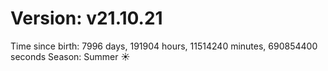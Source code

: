 # Version: v21.10.21
Time since birth: 7996 days, 191904 hours, 11514240 minutes, 690854400 seconds
Season: Summer ☀️
